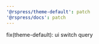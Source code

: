 ```yaml
---
'@rspress/theme-default': patch
'@rspress/docs': patch
---
```


fix(theme-default): ui switch query
